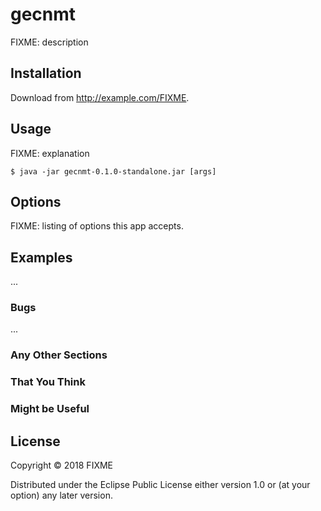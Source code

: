# gecnmt

FIXME: description

## Installation

Download from http://example.com/FIXME.

## Usage

FIXME: explanation

    $ java -jar gecnmt-0.1.0-standalone.jar [args]

## Options

FIXME: listing of options this app accepts.

## Examples

...

### Bugs

...

### Any Other Sections
### That You Think
### Might be Useful

## License

Copyright © 2018 FIXME

Distributed under the Eclipse Public License either version 1.0 or (at
your option) any later version.
